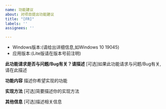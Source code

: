 ```yaml
---
name: 功能建议
about: 对项目提出功能建议
title: "[FR]"
labels: ''
assignees: ''

---
```


- Windows版本:(请给出详细信息,如Windows 10 19045)
 - 应用版本:(Lite版请在版本号前注明)

**此功能请求是否与问题/Bug有关？请描述**
[可选]如果此功能请求与问题/Bug有关,请在此描述

**功能内容**
描述你希望实现的功能

**实现方法**
[可选]简要描述你的实现方法

**其他信息**
[可选]描述相关信息
